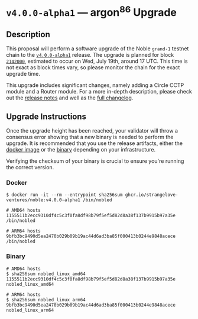 # `v4.0.0-alpha1` — argon<sup>86</sup> Upgrade

## Description

This proposal will perform a software upgrade of the Noble `grand-1` testnet chain to the [`v4.0.0-alpha1`](https://github.com/strangelove-ventures/noble/releases/tag/v4.0.0-alpha1) release. The upgrade is planned for block [`2142000`](https://testnet.mintscan.io/noble-testnet/blocks/2142000), estimated to occur on Wed, July 19th, around 17 UTC. This time is not exact as block times vary, so please monitor the chain for the exact upgrade time.

This upgrade includes significant changes, namely adding a Circle CCTP module and a Router module. For a more in-depth description, please check out the [release notes](https://github.com/strangelove-ventures/noble/releases/tag/v4.0.0-alpha1) and well as the [full changelog](https://github.com/strangelove-ventures/noble/compare/v3.0.0...v4.0.0-alpha1).

## Upgrade Instructions

Once the upgrade height has been reached, your validator will throw a consensus error showing that a new binary is needed to perform the upgrade. It is recommended that you use the release artifacts, either the [docker image](ghcr.io/strangelove-ventures/noble:v4.0.0-alpha1) or the [binary](https://github.com/strangelove-ventures/noble/releases/tag/v4.0.0-alpha1) depending on your infrastructure.

Verifying the checksum of your binary is crucial to ensure you're running the correct version.

### Docker

```shell
$ docker run -it --rm --entrypoint sha256sum ghcr.io/strangelove-ventures/noble:v4.0.0-alpha1 /bin/nobled

# AMD64 hosts
1155511b2ecc9310df4c5c3f0fa8df98b79f5ef5d82d8a38f137b9915b97a35e  /bin/nobled

# ARM64 hosts
9bfb3bc9490d5ea2470b029b09b19ac44d6ad3ba85f000413b0244e9848acece  /bin/nobled
```

### Binary

```shell
# AMD64 hosts
$ sha256sum nobled_linux_amd64
1155511b2ecc9310df4c5c3f0fa8df98b79f5ef5d82d8a38f137b9915b97a35e  nobled_linux_amd64

# ARM64 hosts
$ sha256sum nobled_linux_arm64
9bfb3bc9490d5ea2470b029b09b19ac44d6ad3ba85f000413b0244e9848acece  nobled_linux_arm64
```
